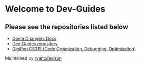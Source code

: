 # Welcome to Dev-Guides

## Please see the repositories listed below
- [Game Changers Docs](https://github.com/dev-guides/gamechangers-docs)
- [Dev-Guides repository](https://github.com/dev-guides/github-starter-course)
- [DigiPen CS315 (Code Organization, Debugging, Optimization)](https://github.com/dev-guides/CS315-CourseMaterials)

Maintained by [ryancdavison](https://github.com/orgs/dev-guides/repositories)
